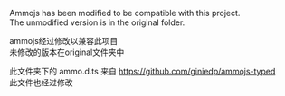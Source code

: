Ammojs has been modified to be compatible with this project.   
The unmodified version is in the original folder.   

ammojs经过修改以兼容此项目   
未修改的版本在original文件夹中   

此文件夹下的 ammo.d.ts 来自 https://github.com/giniedp/ammojs-typed   
此文件也经过修改   